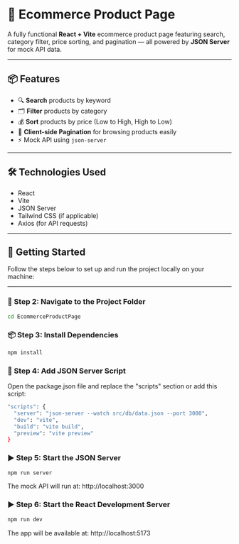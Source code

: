 # 🛒 Ecommerce Product Page

A fully functional **React + Vite** ecommerce product page featuring search, category filter, price sorting, and pagination — all powered by **JSON Server** for mock API data.

---

## 📦 Features

- 🔍 **Search** products by keyword  
- 🗂️ **Filter** products by category  
- 💰 **Sort** products by price (Low to High, High to Low)  
- 📄 **Client-side Pagination** for browsing products easily  
- ⚡ Mock API using `json-server`

---

## 🛠️ Technologies Used

- React
- Vite
- JSON Server
- Tailwind CSS (if applicable)
- Axios (for API requests)

---

## 🚀 Getting Started

Follow the steps below to set up and run the project locally on your machine:

---

### 📁 Step 2: Navigate to the Project Folder

```bash
cd EcommerceProductPage
```

### 📦 Step 3: Install Dependencies

```bash
npm install
```

### 📝 Step 4: Add JSON Server Script

Open the package.json file and replace the "scripts" section or add this script:

```bash
"scripts": {
  "server": "json-server --watch src/db/data.json --port 3000",
  "dev": "vite",
  "build": "vite build",
  "preview": "vite preview"
}
```

### ▶️ Step 5: Start the JSON Server

```bash
npm run server
```
The mock API will run at: http://localhost:3000

### ▶️ Step 6: Start the React Development Server

```bash
npm run dev
```
The app will be available at: http://localhost:5173





